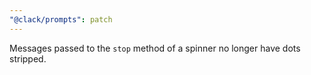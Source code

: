 ```yaml
---
"@clack/prompts": patch
---
```


Messages passed to the `stop` method of a spinner no longer have dots stripped.
